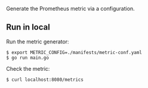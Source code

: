 
Generate the Prometheus metric via a configuration.

## Run in local

Run the metric generator:

```
$ export METRIC_CONFIG=./manifests/metric-conf.yaml
$ go run main.go
```

Check the metric:

```
$ curl localhost:8080/metrics
```
